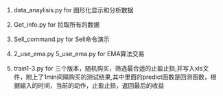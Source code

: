 1. data_anaylisis.py for 图形化显示和分析数据

2. Get_info.py for 拉取所有的数据

3. Sell_command.py for Sell命令演示

4. 2_use_ema.py 5_use_ema.py for EMA算法交易

5. train1-3.py for 三个版本，随机购买，筛选最合适的止盈止损,并写入xls文件，附上了1min间隔购买的测试结果,其中里面的predict函数是回测函数，根据输入的时间，当前的动作，止盈止损，返回最后的收益

